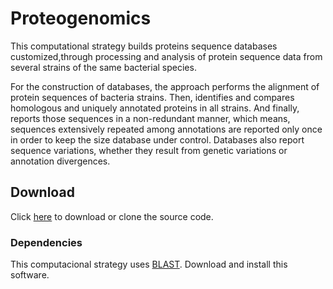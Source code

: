 # Proteogenomics

This computational strategy builds proteins sequence databases customized,through processing and analysis of protein sequence data from several strains of the same bacterial species.

For the construction of databases, the approach performs the alignment of protein sequences of bacteria strains. Then, identifies and compares homologous and uniquely annotated proteins in all strains. And finally, reports those sequences in a non-redundant manner, which means, sequences extensively repeated among annotations are reported only once in order to keep the size database under control. Databases also report sequence variations, whether they result from genetic variations or annotation divergences.

## Download

Click [here](https://github.com/karlactm/Proteogenomics.git) to download or clone the source code.

### Dependencies

This computacional strategy uses [BLAST](https://blast.ncbi.nlm.nih.gov/Blast.cgi). Download and install this software.



